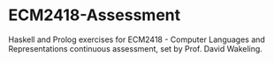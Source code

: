# ECM2418-Assessment
Haskell and Prolog exercises for ECM2418 - Computer Languages and Representations continuous assessment, set by Prof. David Wakeling.
